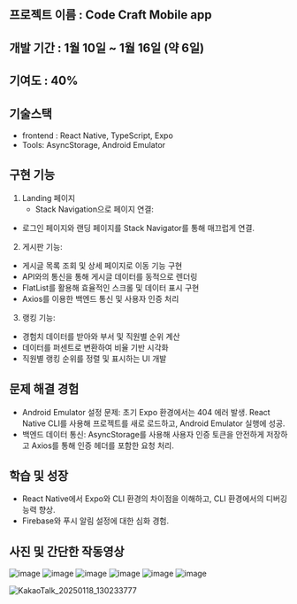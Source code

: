 ## 프로젝트 이름 : Code Craft Mobile app 

## 개발 기간 : 1월 10일 ~ 1월 16일 (약 6일)
## 기여도 : 40%

## 기술스택 
- frontend : React Native, TypeScript, Expo
- Tools: AsyncStorage, Android Emulator

## 구현 기능
1. Landing 페이지
   - Stack Navigation으로 페이지 연결:
  - 로그인 페이지와 랜딩 페이지를 Stack Navigator를 통해 매끄럽게 연결.

2. 게시판 기능:
- 게시글 목록 조회 및 상세 페이지로 이동 기능 구현
- API와의 통신을 통해 게시글 데이터를 동적으로 렌더링
- FlatList를 활용해 효율적인 스크롤 및 데이터 표시 구현
- Axios를 이용한 백엔드 통신 및 사용자 인증 처리

3. 랭킹 기능:
- 경험치 데이터를 받아와 부서 및 직원별 순위 계산
- 데이터를 퍼센트로 변환하여 비율 기반 시각화
- 직원별 랭킹 순위를 정렬 및 표시하는 UI 개발

## 문제 해결 경험
- Android Emulator 설정 문제: 초기 Expo 환경에서는 404 에러 발생. React Native CLI를 사용해 프로젝트를 새로 로드하고, Android Emulator 실행에 성공.
- 백엔드 데이터 통신: AsyncStorage를 사용해 사용자 인증 토큰을 안전하게 저장하고 Axios를 통해 인증 헤더를 포함한 요청 처리.

## 학습 및 성장
- React Native에서 Expo와 CLI 환경의 차이점을 이해하고, CLI 환경에서의 디버깅 능력 향상.
- Firebase와 푸시 알림 설정에 대한 심화 경험.

## 사진 및 간단한 작동영상 
![image](https://github.com/user-attachments/assets/743fe5ac-c45c-44de-b50a-cba9693ed12a)
![image](https://github.com/user-attachments/assets/edf4aefe-d280-4a7a-9c34-7bb8e9b6cdac)
![image](https://github.com/user-attachments/assets/632baa83-b1df-408a-8068-27d486734c11)
![image](https://github.com/user-attachments/assets/97548c88-3a39-463b-a70f-38ba79befe11)
![image](https://github.com/user-attachments/assets/c0d00b48-e5b8-4647-bd60-9b5002188ee0)
![image](https://github.com/user-attachments/assets/7a753629-85d7-4345-87b7-b2ef0b2c4ea3)

![KakaoTalk_20250118_130233777](https://github.com/user-attachments/assets/7aefe58c-5b73-41ba-a364-be0f101a49a7)

